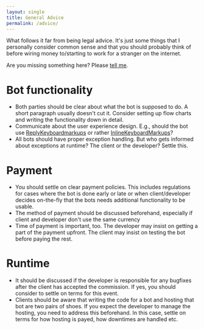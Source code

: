 ```yaml
---
layout: single
title: General Advice
permalink: /advice/
---
```


What follows it far from being legal advice. It's just some things that I personally consider common sense and that you should probably think of before wiring money to/starting to work for a stranger on the internet.

Are you missing something here? Please [tell me](https://github.com/TGBotDevList/tgbotdevlist.github.io/issues/new/choose).

# Bot functionality

* Both parties should be clear about what the bot is supposed to do. A short paragraph usually doesn't cut it. Consider setting up flow charts and writing the functionality down in detail.
* Communicate about the user experience design. E.g., should the bot use [ReplyKeyboardmarkups](https://core.telegram.org/bots/#keyboards) or rather [InlineKeyboardMarkups](https://core.telegram.org/bots/#inline-keyboards-and-on-the-fly-updating)?
* All bots should have proper exception handling. But who gets informed about exceptions at runtime? The client or the developer? Settle this.

# Payment

* You should settle on clear payment policies. This includes regulations for cases where the bot is done early or late or when client/developer decides on-the-fly that the bots needs additional functionality to be usable.
* The method of payment should be discussed beforehand, especially if client and developer don't use the same currency
* Time of payment is important, too. The developer may insist on getting a part of the payment upfront. The client may insist on testing the bot before paying the rest.

# Runtime

* It should be discussed if the developer is responsible for any bugfixes after the client has accepted the commission. If yes, you should consider to settle on terms for this event.
* Clients should be aware that writing the code for a bot and hosting that bot are two pairs of shoes. If you expect the developer to manage the hosting, you need to address this beforehand. In this case, settle on terms for how hosting is payed, how downtimes are handled etc.
